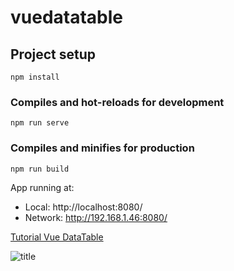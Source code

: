 # vuedatatable

## Project setup
```
npm install
```
### Compiles and hot-reloads for development
```
npm run serve
```
### Compiles and minifies for production
```
npm run build
```
  App running at:
  - Local:   http://localhost:8080/
  - Network: http://192.168.1.46:8080/

[Tutorial Vue DataTable](https://appdividend.com/2018/06/07/vue-datatable-component-example/)

![title](https://github.com/dianavile/vuedatatable/blob/master/subfolders.../filename.jpg)

